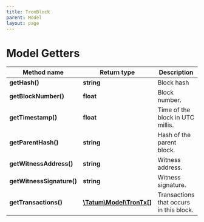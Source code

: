 ```yaml
---
title: TronBlock
parent: Model
layout: page
---
```


# Model Getters

Method name | Return type | Description | Notes
------------ | ------------- | ------------- | -------------
**getHash()** | **string** | Block hash | [optional]
**getBlockNumber()** | **float** | Block number. | [optional]
**getTimestamp()** | **float** | Time of the block in UTC millis. | [optional]
**getParentHash()** | **string** | Hash of the parent block. | [optional]
**getWitnessAddress()** | **string** | Witness address. | [optional]
**getWitnessSignature()** | **string** | Witness signature. | [optional]
**getTransactions()** | [**\Tatum\Model\TronTx[]**](../TronTx) | Transactions that occurs in this block. | [optional]

